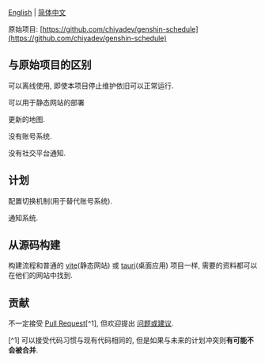 [English](README.md) | [简体中文](README-zh_CN.md)

原始项目: [https://github.com/chiyadev/genshin-schedule](https://github.com/chiyadev/genshin-schedule)

## 与原始项目的区别

可以离线使用, 即使本项目停止维护依旧可以正常运行.

可以用于静态网站的部署

更新的地图.

没有账号系统.

没有社交平台通知.

## 计划

配置切换机制(用于替代账号系统).

通知系统.

## 从源码构建

构建流程和普通的 [vite](https://vitejs.dev/)(静态网站) 或 [tauri](https://tauri.app/)(桌面应用) 项目一样,
需要的资料都可以在他们的网站中找到.

## 贡献

不一定接受 [Pull Request](https://github.com/BiliGoldenWater/GenshinScheduleOffline/pulls)[^1],
但欢迎提出 [问题或建议](https://github.com/BiliGoldenWater/GenshinScheduleOffline/issues).

[^1] 可以接受代码习惯与现有代码相同的, 但是如果与未来的计划冲突则**有可能不会被合并**.
